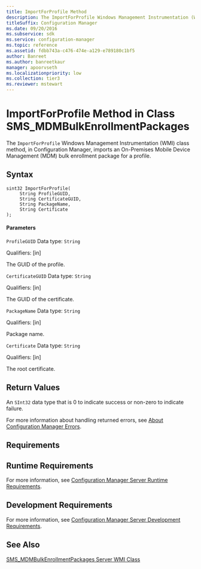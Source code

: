```yaml
---
title: ImportForProfile Method
description: The ImportForProfile Windows Management Instrumentation (WMI) class method, in Configuration Manager, imports an On-Premises Mobile Device Management (MDM) bulk enrollment package for a profile.
titleSuffix: Configuration Manager
ms.date: 09/20/2016
ms.subservice: sdk
ms.service: configuration-manager
ms.topic: reference
ms.assetid: fdbb743a-c476-474e-a129-e789180c1bf5
author: Banreet
ms.author: banreetkaur
manager: apoorvseth
ms.localizationpriority: low
ms.collection: tier3
ms.reviewer: mstewart
---
```

# ImportForProfile Method in Class SMS_MDMBulkEnrollmentPackages
The `ImportForProfile` Windows Management Instrumentation (WMI) class method, in Configuration Manager, imports an On-Premises Mobile Device Management (MDM)  bulk enrollment package for a profile.

## Syntax

```
sint32 ImportForProfile(
     String ProfileGUID,
     String CertificateGUID,
     String PackageName,
     String Certificate
);

```

#### Parameters
 `ProfileGUID`
 Data type: `String`

 Qualifiers: [in]

 The GUID of the profile.

 `CertificateGUID`
 Data type: `String`

 Qualifiers: [in]

 The GUID of the certificate.

 `PackageName`
 Data type: `String`

 Qualifiers: [in]

 Package name.

 `Certificate`
 Data type: `String`

 Qualifiers: [in]

 The root certificate.

## Return Values
 An `SInt32` data type that is 0 to indicate success or non-zero to indicate failure.

 For more information about handling returned errors, see [About Configuration Manager Errors](../../../develop/core/understand/about-configuration-manager-errors.md).

## Requirements

## Runtime Requirements
 For more information, see [Configuration Manager Server Runtime Requirements](../../../develop/core/reqs/server-runtime-requirements.md).

## Development Requirements
 For more information, see [Configuration Manager Server Development Requirements](../../../develop/core/reqs/server-development-requirements.md).

## See Also
 [SMS_MDMBulkEnrollmentPackages Server WMI Class](../../../develop/reference/mdm/sms_mdmbulkenrollmentpackages-server-wmi-class.md)
